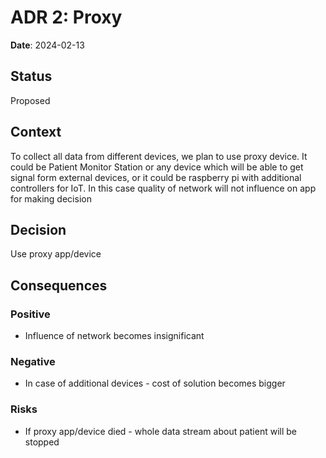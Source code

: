 # ADR 2: Proxy

**Date**: 2024-02-13

## Status
Proposed

## Context
To collect all data from different devices, we plan to use proxy device. It could be Patient Monitor Station or any device which will be able to get signal form external devices, or it could be raspberry pi with additional controllers for IoT. In this case quality of network will not influence on app for making decision

## Decision
Use proxy app/device

## Consequences

### Positive
- Influence of network becomes insignificant

### Negative
- In case of additional devices - cost of solution becomes bigger

### Risks
- If proxy app/device died - whole data stream about patient will be stopped